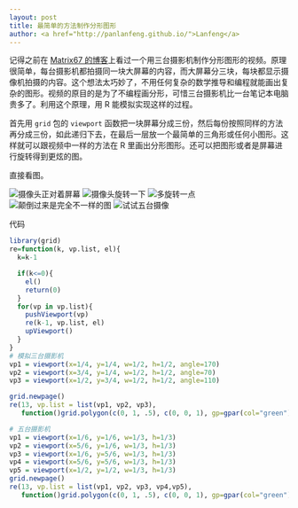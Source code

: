```yaml
---
layout: post
title: 最简单的方法制作分形图形
author: <a href="http://panlanfeng.github.io/">Lanfeng</a>
---
```


记得之前在 [Matrix67 的博客](http://www.matrix67.com/blog/archives/3913)上看过一个用三台摄影机制作分形图形的视频。原理很简单，每台摄影机都拍摄同一块大屏幕的内容，而大屏幕分三块，每块都显示摄像机拍摄的内容。这个想法太巧妙了，不用任何复杂的数学推导和编程就能画出复杂的图形。视频的原目的是为了不编程画分形，可惜三台摄影机比一台笔记本电脑贵多了。利用这个原理，用 R 能模拟实现这样的过程。  

首先用 `grid` 包的 `viewport` 函数把一块屏幕分成三份，然后每份按照同样的方法再分成三份，如此递归下去，在最后一层放一个最简单的三角形或任何小图形。这样就可以跟视频中一样的方法在 R 里画出分形图形。还可以把图形或者是屏幕进行旋转得到更炫的图。

直接看图。  

![](http://i.imgur.com/Q7mIqh2.png "摄像头正对着屏幕")
![](http://i.imgur.com/CGNtUrR.png "摄像头旋转一下")
![](http://i.imgur.com/NkMb2O6.png "多旋转一点")	
![](http://i.imgur.com/nYwdE3c.png "颠倒过来是完全不一样的图")
![](http://i.imgur.com/ZUy8Ux8.png "试试五台摄像")  

代码 

~~~ R
library(grid)
re=function(k, vp.list, el){
  k=k-1

  if(k<=0){
    el()
    return(0)
  }
  for(vp in vp.list){
    pushViewport(vp)
    re(k-1, vp.list, el)
    upViewport()
  }
}
# 模拟三台摄影机
vp1 = viewport(x=1/4, y=1/4, w=1/2, h=1/2, angle=170)    
vp2 = viewport(x=3/4, y=1/4, w=1/2, h=1/2, angle=70)
vp3 = viewport(x=1/2, y=3/4, w=1/2, h=1/2, angle=110)

grid.newpage()
re(13, vp.list = list(vp1, vp2, vp3), 
   function()grid.polygon(c(0, 1, .5), c(0, 0, 1), gp=gpar(col="green")))

# 五台摄影机
vp1 = viewport(x=1/6, y=1/6, w=1/3, h=1/3)
vp2 = viewport(x=5/6, y=1/6, w=1/3, h=1/3)
vp3 = viewport(x=1/6, y=5/6, w=1/3, h=1/3)
vp4 = viewport(x=5/6, y=5/6, w=1/3, h=1/3)
vp5 = viewport(x=1/2, y=1/2, w=1/3, h=1/3)
grid.newpage()
re(13, vp.list = list(vp1, vp2, vp3, vp4,vp5), 
   function()grid.polygon(c(0, 1, .5), c(0, 0, 1), gp=gpar(col="green")))
~~~               
